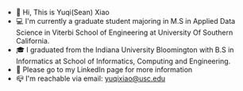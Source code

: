 - 👋  Hi, This is Yuqi(Sean) Xiao
- 💻  I'm currently a graduate student majoring in M.S in Applied Data Science in Viterbi School of Engineering at University Of Southern California.
- 🎓 I graduated from the Indiana University Bloomington with B.S in Informatics at School of Informatics, Computing and Engineering.
- 👀 Please go to my LinkedIn page for more information
- 📪 I'm reachable via email: yuqixiao@usc.edu

<!---
SeanXiao705/SeanXiao705 is a ✨ special ✨ repository because its `README.md` (this file) appears on your GitHub profile.
You can click the Preview link to take a look at your changes.
--->

